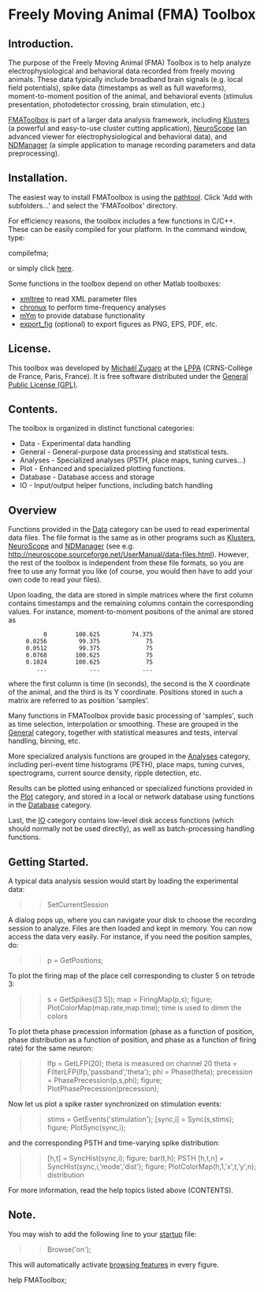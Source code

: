 # Freely Moving Animal (FMA) Toolbox

## Introduction.

The purpose of the Freely Moving Animal (FMA) Toolbox is to help analyze
electrophysiological and behavioral data recorded from freely moving animals.
These data typically include broadband brain signals (e.g. local field potentials),
spike data (timestamps as well as full waveforms), moment-to-moment position of
the animal, and behavioral events (stimulus presentation, photodetector crossing,
brain stimulation, etc.)

<a href="http://fmatoolbox.sourceforge.net/">FMAToolbox</a> is part of a larger data analysis framework, including <a href="http://klusters.sourceforge.net/">Klusters</a> (a powerful
and easy-to-use cluster cutting application), <a href="http://neuroscope.sourceforge.net/">NeuroScope</a> (an advanced viewer for electrophysiological and behavioral data), and <a href="http://ndmanager.sourceforge.net/">NDManager</a> (a simple application to manage recording parameters and data preprocessing).

## Installation.

The easiest way to install FMAToolbox is using the <a href="matlab:runpathtool">pathtool</a>. Click 'Add with subfolders...'
and select the 'FMAToolbox' directory.

For efficiency reasons, the toolbox includes a few functions in C/C++. These can be
easily compiled for your platform. In the command window, type:

compilefma;

or simply click <a href="matlab:run compilefma">here</a>.

Some functions in the toolbox depend on other Matlab toolboxes:

 * <a href="http://www.artefact.tk/software/matlab/xml/">xmltree</a> to read XML parameter files
 * <a href="http://www.chronux.org">chronux</a> to perform time-frequency analyses
 * <a href="http://sourceforge.net/projects/mym/">mYm</a> to provide database functionality
 * <a href="http://sites.google.com/site/oliverwoodford/software/export_fig">export_fig</a> (optional) to export figures as PNG, EPS, PDF, etc.

## License.

 This toolbox was developed by <a href="mailto:michael.zugaro@college-de-france.fr?subject=FMAToolbox" title="FMAToolbox">Michaël Zugaro</a> at the <a href="http://www.lppa.college-de-france.fr/EN/equipes/people/Zugaro/index.htm">LPPA</a> (CRNS-Collège de France, Paris,
France). It is free software distributed under the <a href="http://www.gnu.org/licenses/gpl.html">General Public License (GPL)</a>.

## Contents.

The toolbox is organized in distinct functional categories:

* Data       - Experimental data handling
* General    - General-purpose data processing and statistical tests.
* Analyses   - Specialized analyses (PSTH, place maps, tuning curves...)
* Plot       - Enhanced and specialized plotting functions.
* Database   - Database access and storage
* IO         - Input/output helper functions, including batch handling

## Overview

Functions provided in the <a href="matlab:help Data">Data</a> category can be used to read experimental data files.
The file format is the same as in other programs such as <a href="http://klusters.sourceforge.net">Klusters</a>, <a href="http://neuroscope.sourceforge.net">NeuroScope</a> and
    <a href="http://ndmanager.sourceforge.net">NDManager</a> (see e.g. <a href="matlab:help http://neuroscope.sourceforge.net/UserManual/data-files.html">http://neuroscope.sourceforge.net/UserManual/data-files.html</a>).
However, the rest of the toolbox is independent from these file formats, so you
are free to use any format you like (of course, you would then have to add your own
code to read your files).

Upon loading, the data are stored in simple matrices where the first column contains
timestamps and the remaining columns contain the corresponding values. For instance,
moment-to-moment positions of the animal are stored as

              0        100.625         74.375
         0.0256         99.375             75
         0.0512         99.375             75
         0.0768        100.625             75
         0.1024        100.625             75
            ...            ...            ...

where the first column is time (in seconds), the second is the X coordinate of the
animal, and the third is its Y coordinate. Positions stored in such a matrix are
referred to as position 'samples'.

Many functions in FMAToolbox provide basic processing of 'samples', such as time
selection, interpolation or smoothing. These are grouped in the <a href="matlab:help General">General</a> category,
together with statistical measures and tests, interval handling, binning, etc.

More specialized analysis functions are grouped in the <a href="matlab:help Analyses">Analyses</a> category, including
peri-event time histograms (PETH), place maps, tuning curves, spectrograms, current
source density, ripple detection, etc.

Results can be plotted using enhanced or specialized functions provided in the <a href="matlab:help Plot">Plot</a> category, and stored in a local or network database using functions in the <a href="matlab:help Database">Database</a> category.

Last, the <a href="matlab:help IO">IO</a> category contains low-level disk access functions (which should normally not be used directly), as well as batch-processing handling functions.

## Getting Started.

A typical data analysis session would start by loading the experimental data:

>> SetCurrentSession

A dialog pops up, where you can navigate your disk to choose the recording session to
analyze. Files are then loaded and kept in memory. You can now access the data very
easily. For instance, if you need the position samples, do:

  >> p = GetPositions;

To plot the firing map of the place cell corresponding to cluster 5 on tetrode 3:

  >> s = GetSpikes([3 5]);
  >> map = FiringMap(p,s);
  >> figure;
  >> PlotColorMap(map.rate,map.time);  time is used to dimm the colors

To plot theta phase precession information (phase as a function of position, phase
distribution as a function of position, and phase as a function of firing rate) for
the same neuron:

  >> lfp = GetLFP(20);  theta is measured on channel 20
  >> theta = FilterLFP(lfp,'passband','theta');
  >> phi = Phase(theta);
  >> precession = PhasePrecession(p,s,phi);
  >> figure;
  >> PlotPhasePrecession(precession);

Now let us plot a spike raster synchronized on stimulation events:

  >> stims = GetEvents('stimulation');
  >> [sync,i] = Sync(s,stims);
  >> figure;
  >> PlotSync(sync,i);

and the corresponding PSTH and time-varying spike distribution:

  >> [h,t] = SyncHist(sync,i);
  >> figure;
  >> bar(t,h);  PSTH
  >> [h,t,n] = SyncHist(sync,i,'mode','dist');
  >> figure;
  >> PlotColorMap(h,1,'x',t,'y',n);  distribution

For more information, read the help topics listed above (CONTENTS).

## Note.

You may wish to add the following line to your <a href="matlab:edit startup.m">startup</a> file:

  >>  Browse('on');

This will automatically activate <a href="matlab:help Browse">browsing features</a> in every figure.

help FMAToolbox;
